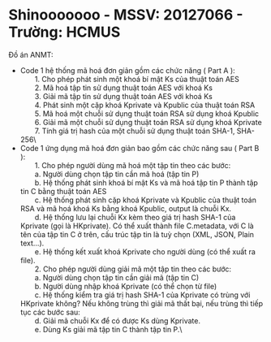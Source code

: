 # Shinooooooo - MSSV: 20127066 - Trường: HCMUS
Đồ án ANMT:
- Code 1 hệ thống mã hoá đơn giản gồm các chức năng ( Part A ):\
          &emsp;&emsp;1. Cho phép phát sinh một khoá bí mật Ks của thuật toán AES\
          &emsp;&emsp;2. Mã hoá tập tin sử dụng thuật toán AES với khoá Ks\
          &emsp;&emsp;3. Giải mã tập tin sử dụng thuật toán AES với khoá Ks\
          &emsp;&emsp;4. Phát sinh một cặp khoá Kprivate và Kpublic của thuật toán RSA\
          &emsp;&emsp;5. Mã hoá một chuỗi sử dụng thuật toán RSA sử dụng khoá Kpublic\
          &emsp;&emsp;6. Giải mã một chuỗi sử dụng thuật toán RSA sử dụng khoá Kprivate\
          &emsp;&emsp;7. Tính giá trị hash của một chuỗi sử dụng thuật toán SHA-1, SHA-256\
- Code 1 ứng dụng mã hoá đơn giản bao gồm các chức năng sau ( Part B ):\
          &emsp;&emsp;1. Cho phép người dùng mã hoá một tập tin theo các bước:\
                  &emsp;&emsp;a. Người dùng chọn tập tin cần mã hoá (tập tin P)\
                  &emsp;&emsp;b. Hệ thống phát sinh khoá bí mật Ks và mã hoá tập tin P thành tập tin C bằng thuật
                  toán AES\
                  &emsp;&emsp;c. Hệ thống phát sinh cặp khoá Kprivate và Kpublic của thuật toán RSA và mã hoá
                  khoá Ks bằng khoá Kpublic, output là chuỗi Kx.\
                  &emsp;&emsp;d. Hệ thống lưu lại chuỗi Kx kèm theo giá trị hash SHA-1 của Kprivate (gọi là
                  HKprivate). Có thể xuất thành file C.metadata, với C là tên của tập tin C ở trên, cấu
                  trúc tập tin là tuỳ chọn (XML, JSON, Plain text…).\
                  &emsp;&emsp;e. Hệ thống kết xuất khoá Kprivate cho người dùng (có thể xuất ra file).\
          &emsp;&emsp;2. Cho phép người dùng giải mã một tập tin theo các bước:\
                  &emsp;&emsp;a. Người dùng chọn tập tin cần giải mã (tập tin C)\
                  &emsp;&emsp;b. Người dùng nhập khoá Kprivate (có thể chọn từ file)\
                  &emsp;&emsp;c. Hệ thống kiểm tra giá trị hash SHA-1 của Kprivate có trùng với HKprivate không? Nếu không trùng thì giải mã thất bại, nếu trùng thì tiếp tục các bước sau:\
                  &emsp;&emsp;d. Giải mã chuỗi Kx để có được Ks dùng Kprivate.\
                  &emsp;&emsp;e. Dùng Ks giải mã tập tin C thành tập tin P.\

